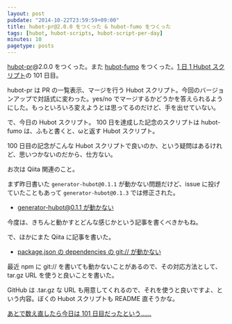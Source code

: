```yaml
---
layout: post
pubdate: "2014-10-22T23:59:59+09:00"
title: hubot-pr@2.0.0 をつくった & hubot-fumo をつくった
tags: [hubot, hubot-scripts, hubot-script-per-day]
minutes: 10
pagetype: posts
---
```

[hubot-pr][gh:bouzuya/hubot-pr]@2.0.0 をつくった。また [hubot-fumo][gh:bouzuya/hubot-fumo] をつくった。[1 日 1 Hubot スクリプト][hubot-script-per-day]の 101 日目。

hubot-pr は PR の一覧表示、マージを行う Hubot スクリプト。今回のバージョンアップで対話式に変わった。yes/no でマージするかどうかを答えられるようにした。もっといろいろ変えようとは思ってるのだけど、手を出せていない。

で、今日の Hubot スクリプト。 100 日を達成した記念のスクリプトは hubot-fumo は、ふもと書くと、ωと返す Hubot スクリプト。

100 日目の記念がこんな Hubot スクリプトで良いのか、という疑問はあるけれど、思いつかないのだから、仕方ない。

お次は Qiita 関連のこと。

まず昨日書いた `generator-hubot@0.1.1` が動かない問題だけど、issue に投げていたこともあって `generator-hubot@0.1.3` では修正された。

- [generator-hubot@0.1.1 が動かない][qiita:fc4739d9c5c8ced99010]

今度は、きちんと動かすとどんな感じかという記事を書くべきかもね。

で、ほかにまた Qiita に記事を書いた。

- [package.json の dependencies の git:// が動かない][qiita:325e2dbd30bbe54b0ae4]

最近 npm に git:// を書いても動かないことがあるので、その対応方法として、tar.gz URL を使うと良いことを書いた。

GitHub は .tar.gz な URL も用意してくれるので、それを使うと良いですよ、という内容。ぼくの Hubot スクリプトも README 直そうかな。

<ins>あとで数え直したら今日は 101 日目だったという……</ins>

[qiita:325e2dbd30bbe54b0ae4]: http://qiita.com/bouzuya/items/325e2dbd30bbe54b0ae4
[qiita:fc4739d9c5c8ced99010]: http://qiita.com/bouzuya/items/fc4739d9c5c8ced99010
[gh:bouzuya/hubot-pr]: https://github.com/bouzuya/hubot-pr
[gh:bouzuya/hubot-fumo]: https://github.com/bouzuya/hubot-fumo
[hubot-script-per-day]: http://blog.bouzuya.net/posts?tags=hubot-script-per-day
